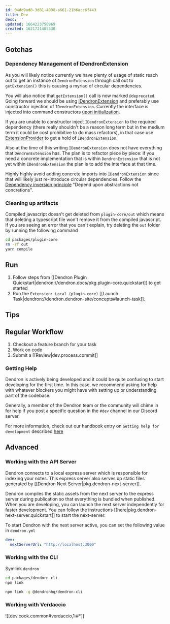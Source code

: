 ```yaml
---
id: 04dd9ad8-3d81-4098-a661-21b6acc6f443
title: Dev
desc: ''
updated: 1664223750969
created: 1621721485330
---
```




## Gotchas

### Dependency Management of IDendronExtension
As you will likely notice currently we have plenty of usage of static reach out to get an instance of `DendronExtension` through call out to `getExtension()` this is causing a myriad of circular dependencies. 

You will also notice that `getExtension()` call is now marked `@deprecated`. Going forward we should be using [IDendronExtension](https://github.com/dendronhq/dendron/blob/master/packages/plugin-core/src/dendronExtensionInterface.ts) and preferably use constructor injection of `IDendronExtension`. Currently the interface is injected into command constructors [upon initialization](https://github.com/dendronhq/dendron/blob/3a42ab78416019b716b842c08de247e7df22376c/packages/plugin-core/src/_extension.ts#L984). 

If you are unable to constructor inject `IDendronExtension` to the required dependency (there really shouldn't be a reason long term but in the medium term it could be cost prohibitive to do mass refactors), in that case use [ExtensionProvider](https://github.com/dendronhq/dendron/blob/master/packages/plugin-core/src/ExtensionProvider.ts) to get a hold of `IDendronExtension`. 

Also at the time of this writing `IDendronExtension` does not have everything that `DendronExtension` has. The plan is to refactor piece by piece: if you need a concrete implementation that is within `DendronExtension` that is not yet within `IDendronExtension` the plan is to add the interface at that time. 

Highly highly avoid adding concrete imports into `IDendronExtension` since that will likely just re-introduce circular dependencies. Follow the [Dependency inversion principle](https://en.wikipedia.org/wiki/Dependency_inversion_principle) "Depend upon abstractions not concretions".


### Cleaning up artifacts

Compiled javascript doesn't get deleted from `plugin-core/out` which means that deleting a typescript file won't remove it from the compiled javascript. If you are seeing an error that you can't explain, try deleting the `out` folder by running the following command

```sh
cd packages/plugin-core
rm -rf out
yarn compile
```

## Run
1. Follow steps from [[Dendron Plugin Quickstart|dendron://dendron.docs/pkg.plugin-core.quickstart]] to get started
1. Run the `Extension: Local (plugin-core)` [[Launch Task|dendron://dendron.dendron-site/concepts#launch-task]]. 

## Tips

## Regular Workflow

1. Checkout a feature branch for your task
2. Work on code
3. Submit a [[Review|dev.process.commit]] 

### Getting Help

Dendron is actively being developed and it could be quite confusing to start developing for the first time. In this case, we recommend asking for help with whatever blockers you might have with setting up or understanding part of the codebase.

Generally, a member of the Dendron team or the community will chime in for help if you post a specific question in the `#dev` channel in our Discord server.

For more information, check out our handbook entry on `Getting help for development` described [here](https://handbook.dendron.so/notes/bHWjVTtdOCMMRd2_QD0tb.html)


## Advanced

### Working with the API Server

Dendron connects to a local express server which is responsible for indexing your notes. This express server also serves up static files generated by [[Dendron Next Server|pkg.dendron-next-server]]. 

Dendron compiles the static assets from the next server to the express server during publication so that everything is bundled when published. When you are developing, you can launch the next server independently for faster development. You can follow the instructions [[here|pkg.dendron-next-server.quickstart]] to start the next-server.

To start Dendron with the next server active, you can set the following value in `dendron.yml`

```yml
dev:
  nextServerUrl: "http://localhost:3000"
```

### Working with the CLI

Symlink `dendron` 

```sh
cd packages/dendorn-cli
npm link

npm link -g @dendronhq/dendron-cli
```

### Working with Verdaccio 

![[dev.cook.common#verdaccio,1:#*]]


<!-- ## Index
- [[Best|pkg.plugin-core.dev.debug]]
- [[Best|pkg.plugin-core.dev.best]]
- [[Build|pkg.plugin-core.dev.build]]
- [[Cook|pkg.plugin-core.dev.cook]]
- [[Deploy|pkg.plugin-core.dev.deploy]]
- [[Errors Encountered|pkg.plugin-core.dev.errors]]
- [[Logs|pkg.plugin-core.dev.logs]]
- [[Run|pkg.plugin-core.dev.run]]
- [[Troubleshooting|pkg.plugin-core.dev.trouble]] -->